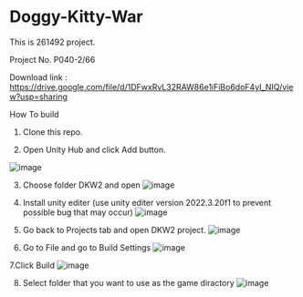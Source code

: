 # Doggy-Kitty-War

This is 261492 project.

Project No. P040-2/66

Download link : https://drive.google.com/file/d/1DFwxRvL32RAW86e1iFiBo6doF4yI_NIQ/view?usp=sharing

How To build

1. Clone this repo.

2. Open Unity Hub and click Add button.

![image](https://github.com/thegenggo/Doggy-Kitty-War/assets/66797373/49a9ea38-1e98-487a-81f4-c015b8e28ac0)

3. Choose folder DKW2 and open
![image](https://github.com/thegenggo/Doggy-Kitty-War/assets/66797373/46c8c160-a189-4e83-acb8-de6882bed38e)

4. Install unity editer (use unity editer version 2022.3.20f1 to prevent possible bug  that may occur)
![image](https://github.com/thegenggo/Doggy-Kitty-War/assets/66797373/9b6ef527-233e-4723-af94-ba36acc7dc3d)

5. Go back to Projects tab and open DKW2 project.
![image](https://github.com/thegenggo/Doggy-Kitty-War/assets/66797373/51140afe-3851-4558-9026-405f19c739d8)

6. Go to File and go to Build Settings
![image](https://github.com/thegenggo/Doggy-Kitty-War/assets/66797373/7b83f76b-ffac-47be-8717-0e6f6a67695d)

7.Click Build
![image](https://github.com/thegenggo/Doggy-Kitty-War/assets/66797373/91bf41f6-7bdd-40af-8bdd-4b9561e1a010)

8. Select folder that you want to use as the game diractory
![image](https://github.com/thegenggo/Doggy-Kitty-War/assets/66797373/d6091769-e39b-4d4f-8ffd-4f141dabd9f7)

